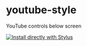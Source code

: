# youtube-style
YouTube controls below screen

[![Install directly with Stylus](https://img.shields.io/badge/Install%20directly%20with-Stylus-00adad.svg)](youtube-controls.user.css)
